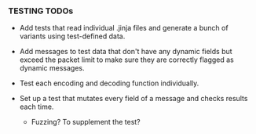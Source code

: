 ### TESTING TODOs

- Add tests that read individual .jinja files and generate
  a bunch of variants using test-defined data.

- Add messages to test data that don't have any dynamic fields
  but exceed the packet limit to make sure they are correctly
  flagged as dynamic messages.

- Test each encoding and decoding function individually.

- Set up a test that mutates every field of a message and checks results each time.
    - Fuzzing? To supplement the test?
